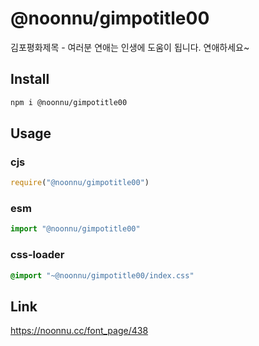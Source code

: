 # @noonnu/gimpotitle00
김포평화제목 - 여러분 연애는 인생에 도움이 됩니다. 연애하세요~

## Install
```sh
npm i @noonnu/gimpotitle00
```
## Usage
### cjs
```js
require("@noonnu/gimpotitle00")
```
### esm
```js
import "@noonnu/gimpotitle00"
```
### css-loader
```css
@import "~@noonnu/gimpotitle00/index.css"
```

## Link
https://noonnu.cc/font_page/438